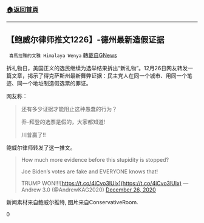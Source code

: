 ###  [:house:返回首頁](https://github.com/ourhimalayas/txt)
---

## 【鲍威尔律师推文1226】-德州最新造假证据
` 喜馬拉雅的文雅 Himalaya Wenya` [轉載自GNews](https://gnews.org/zh-hans/687980/)

拆礼物日，美国正义的选民继续为选举结果拆出“新礼物”。12月26日网友转发一篇文章，揭示了得克萨斯州最新舞弊证据：民主党人在同一个城市、用同一个笔迹、同一个地址制造假选票的罪证。

网友称：


> 还有多少证据才能阻止这种愚蠢的行为？
> 
> 乔-拜登的选票是假的，大家都知道!
> 
> 川普赢了!!


鲍威尔律师转发了这一推文。



> How much more evidence before this stupidity is stopped?
> 
> Joe Biden’s votes are fake and EVERYONE knows that!
> 
> TRUMP WON!!![https://t.co/4iCvo3lUIx](https://t.co/4iCvo3lUIx)
> — Andrew 3.0 (@AndrewKAG2020) [December 26, 2020](https://twitter.com/AndrewKAG2020/status/1342944844138876934?ref_src=twsrc%5Etfw)



新闻素材来自鲍威尔推特, 图片来自ConservativeRoom.



0
